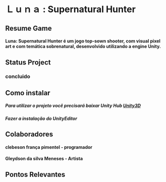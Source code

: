 # Ｌｕｎａ : Supernatural Hunter
## Resume Game
#### Luna: Supernatural Hunter é um jogo top-sown shooter, com visual pixel art e com temática sobrenatural, desenvolvido utilizando a engine Unity.
## Status Project
### concluido
## Como instalar
##### Para utilizar o projeto você precisará baixar Unity Hub [Unity3D](https://unity.com/pt/download) 
##### Fazer a instalação do UnityEditor
## Colaboradores
#### clebeson frança pimentel - programador
#### Gleydson da silva Meneses - Artista
## Pontos Relevantes
#####
